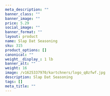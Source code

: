 ```yaml
---
meta_description: ""
banner_class: ""
banner_image: ""
price: 5.29
social_image: ""
banner_format: ""
layout: product
name: Slap Dat Seasoning
sku: 315
product_options: []
canonical: ""
weight__display_: 1 lb
banner_alt: ""
weight: 16
image: /v1625337970/kartchners/logo_q8zfwf.jpg
description: S﻿lap Dat Seasoning
tags: []
meta_title: ""
---
```

